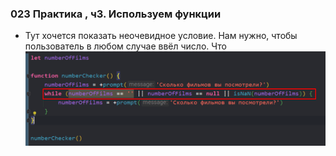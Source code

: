 ### **023 Практика , ч3. Используем функции**

- Тут хочется показать неочевидное условие. Нам нужно, чтобы пользователь в любом случае ввёл число. Что
![](../_png/Pasted%20image%2020220908195418.png)